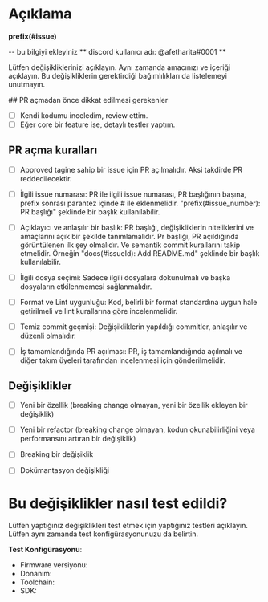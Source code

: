 
# Açıklama

 **prefix(#issue)**

-- bu bilgiyi ekleyiniz
** discord kullanıcı adı: @afetharita#0001 **


Lütfen değişikliklerinizi açıklayın. Aynı zamanda amacınızı ve içeriği açıklayın. Bu değişikliklerin gerektirdiği bağımlılıkları da listelemeyi unutmayın.


## PR açmadan önce dikkat edilmesi gerekenler
- [ ] Kendi kodumu inceledim, review ettim.
- [ ] Eğer core bir feature ise, detaylı testler yaptım.

## PR açma kuralları
- [ ] Approved tagine sahip bir issue için PR açılmalıdır. Aksi takdirde PR reddedilecektir.
- [ ] İlgili issue numarası: PR ile ilgili issue numarası, PR başlığının başına, prefix sonrası parantez içinde # ile eklenmelidir. "prefix(#issue_number): PR başlığı" şeklinde bir başlık kullanılabilir.
- [ ] Açıklayıcı ve anlaşılır bir başlık: PR başlığı, değişikliklerin niteliklerini ve amaçlarını açık bir şekilde tanımlamalıdır. Pr başlığı, PR açıldığında görüntülenen ilk şey olmalıdır. Ve semantik commit kurallarını takip etmelidir. Örneğin "docs(#issueId): Add README.md" şeklinde bir başlık kullanılabilir. 
- [ ] İlgili dosya seçimi: Sadece ilgili dosyalara dokunulmalı ve başka dosyaların etkilenmemesi sağlanmalıdır.
- [ ] Format ve Lint uygunluğu: Kod, belirli bir format standardına uygun hale getirilmeli ve lint kurallarına göre incelenmelidir.
- [ ] Temiz commit geçmişi: Değişikliklerin yapıldığı commitler, anlaşılır ve düzenli olmalıdır.
- [ ] İş tamamlandığında PR açılması: PR, iş tamamlandığında açılmalı ve diğer takım üyeleri tarafından incelenmesi için gönderilmelidir.



## Değişiklikler

- [ ] Yeni bir özellik (breaking change olmayan, yeni bir özellik ekleyen bir değişiklik)
- [ ] Yeni bir refactor (breaking change olmayan, kodun okunabilirliğini veya performansını artıran bir değişiklik)
- [ ] Breaking bir değişiklik 
- [ ] Dokümantasyon değişikliği


# Bu değişiklikler nasıl test edildi?

Lütfen yaptığınız değişiklikleri test etmek için yaptığınız testleri açıklayın. Lütfen aynı zamanda test konfigürasyonunuzu da belirtin.


**Test Konfigürasyonu**:

* Firmware versiyonu:
* Donanım:
* Toolchain:
* SDK:

